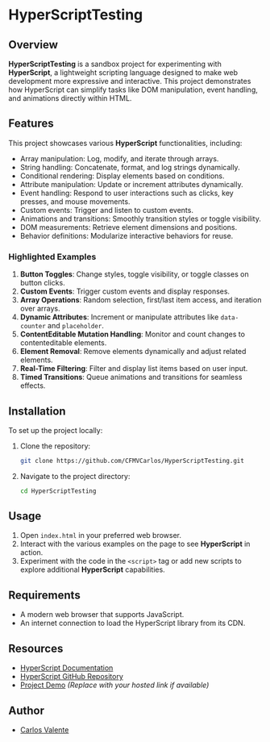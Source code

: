 # HyperScriptTesting

## Overview
**HyperScriptTesting** is a sandbox project for experimenting with **HyperScript**, a lightweight scripting language designed to make web development more expressive and interactive. This project demonstrates how HyperScript can simplify tasks like DOM manipulation, event handling, and animations directly within HTML.

## Features
This project showcases various **HyperScript** functionalities, including:
- Array manipulation: Log, modify, and iterate through arrays.
- String handling: Concatenate, format, and log strings dynamically.
- Conditional rendering: Display elements based on conditions.
- Attribute manipulation: Update or increment attributes dynamically.
- Event handling: Respond to user interactions such as clicks, key presses, and mouse movements.
- Custom events: Trigger and listen to custom events.
- Animations and transitions: Smoothly transition styles or toggle visibility.
- DOM measurements: Retrieve element dimensions and positions.
- Behavior definitions: Modularize interactive behaviors for reuse.

### Highlighted Examples
1. **Button Toggles**: Change styles, toggle visibility, or toggle classes on button clicks.
2. **Custom Events**: Trigger custom events and display responses.
3. **Array Operations**: Random selection, first/last item access, and iteration over arrays.
4. **Dynamic Attributes**: Increment or manipulate attributes like `data-counter` and `placeholder`.
5. **ContentEditable Mutation Handling**: Monitor and count changes to contenteditable elements.
6. **Element Removal**: Remove elements dynamically and adjust related elements.
7. **Real-Time Filtering**: Filter and display list items based on user input.
8. **Timed Transitions**: Queue animations and transitions for seamless effects.

## Installation
To set up the project locally:

1. Clone the repository:
    ```bash
    git clone https://github.com/CFMVCarlos/HyperScriptTesting.git
    ```
2. Navigate to the project directory:
    ```bash
    cd HyperScriptTesting
    ```

## Usage
1. Open `index.html` in your preferred web browser.
2. Interact with the various examples on the page to see **HyperScript** in action.
3. Experiment with the code in the `<script>` tag or add new scripts to explore additional **HyperScript** capabilities.

## Requirements
- A modern web browser that supports JavaScript.
- An internet connection to load the HyperScript library from its CDN.

## Resources
- [HyperScript Documentation](https://hyperscript.org/docs)
- [HyperScript GitHub Repository](https://github.com/bigskysoftware/_hyperscript)
- [Project Demo](#) *(Replace with your hosted link if available)*

## Author

- [Carlos Valente](https://github.com/CFMVCarlos)
